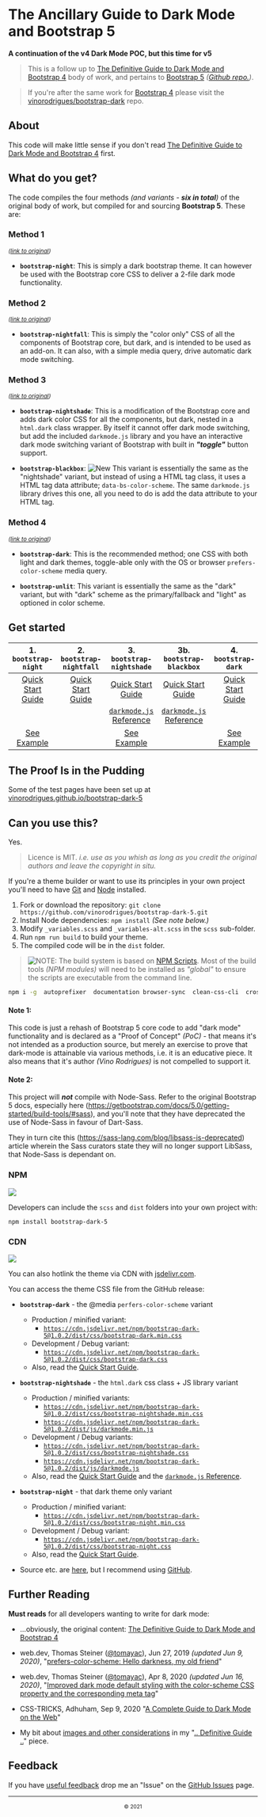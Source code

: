 # The Ancillary Guide to Dark Mode and Bootstrap 5
**A continuation of the v4 Dark Mode POC, but this time for v5**

> This is a follow up to [The Definitive Guide to Dark Mode and Bootstrap 4](http://vinorodrigues.github.io/bootstrap-dark) body of work,
> and pertains to [Bootstrap 5](https://getbootstrap.com) *([Github repo.](https://github.com/twbs/bootstrap))*.

> If you're after the same work for [Bootstrap 4](https://getbootstrap.com/docs/4.5/) please visit the [vinorodrigues/bootstrap-dark](https://github.com/vinorodrigues/bootstrap-dark) repo.


## About

This code will make little sense if you don't read
[The Definitive Guide to Dark Mode and Bootstrap 4](http://vinorodrigues.github.io/bootstrap-dark) first.


## What do you get?

The code compiles the four methods *(and variants - **six in total**)* of the original body of work, but compiled for and sourcing **Bootstrap 5**.  These are:

### Method 1

<small>*([link to original](https://github.com/vinorodrigues/bootstrap-dark/blob/master/README.md#method-1))*</small>

  *  **`bootstrap-night`**: This is simply a dark bootstrap theme.  It can however be used with the Bootstrap core CSS to deliver a 2-file dark mode functionality.

### Method 2

<small>*([link to original](https://github.com/vinorodrigues/bootstrap-dark/blob/master/README.md#method-2))*</small>

  * **`bootstrap-nightfall`**: This is simply the "color only" CSS of all the  components of Bootstrap core, but dark, and is intended to be used as an add-on.  It can also, with a simple media query, drive automatic dark mode switching.

### Method 3

<small>*([link to original](https://github.com/vinorodrigues/bootstrap-dark/blob/master/README.md#method-3))*</small>

  * **`bootstrap-nightshade`**: This is a modification of the Bootstrap core and adds dark color CSS for all the components, but dark, nested in a `html.dark` class wrapper.  By itself it cannot offer dark mode switching, but add the included `darkmode.js` library and you have an interactive dark mode switching variant of Bootstrap with built in ***"toggle"*** button support.

  * **`bootstrap-blackbox`**: ![New](https://img.shields.io/badge/NEW-red) This variant is essentially the same as the "nightshade" variant, but instead of using a HTML tag class, it uses a HTML tag data attribute; `data-bs-color-scheme`.  The same `darkmode.js` library drives this one, all you need to do is add the data attribute to your HTML tag.

### Method 4

<small>*([link to original](https://github.com/vinorodrigues/bootstrap-dark/blob/master/README.md#method-4))*</small>

  * **`bootstrap-dark`**: This is the recommended method; one CSS with both light and dark themes, toggle-able only with the OS or browser `prefers-color-scheme` media query.

  * **`bootstrap-unlit`**: This variant is essentially the same as the "dark" variant, but with "dark" scheme as the primary/fallback and "light" as optioned in color scheme.

## Get started

| **1.** `bootstrap-night` | **2.** `bootstrap-nightfall` | **3.** `bootstrap-nightshade` | **3b.** `bootstrap-blackbox` | **4.** `bootstrap-dark` | **4b.** `bootstrap-unlit` |
|:---:|:---:|:---:|:---:|:---:|:---:|
| [Quick Start Guide](docs/bootstrap-night.md) | [Quick Start Guide](docs/bootstrap-nightfall.md) | [Quick Start Guide](docs/bootstrap-nightshade.md) | [Quick Start Guide](docs/bootstrap-blackbox.md) | [Quick Start Guide](docs/bootstrap-dark.md) | [Quick Start Guide](docs/bootstrap-unlit.md) |
| | | [`darkmode.js` Reference](docs/darkmode.js.md) | [`darkmode.js` Reference](docs/darkmode.js.md) | | |
| [See Example](https://vinorodrigues.github.io/bootstrap-dark-5/examples/cheatsheet-night.html) | | [See Example](https://vinorodrigues.github.io/bootstrap-dark-5/examples/cheatsheet-nightshade.html) | | [See Example](https://vinorodrigues.github.io/bootstrap-dark-5/examples/cheatsheet-dark.html) | |

## The Proof Is in the Pudding

Some of the test pages have been set up at [vinorodrigues.github.io/bootstrap-dark-5](https://vinorodrigues.github.io/bootstrap-dark-5/)


## Can you use this?

Yes.

> Licence is MIT.  *i.e. use as you whish as long as you credit the original authors and leave the copyright in situ.*

If you're a theme builder or want to use its principles in your own project you'll need to have
[Git](https://help.github.com/articles/set-up-git) and [Node](https://nodejs.org/) installed.

1. Fork or download the repository: `git clone https://github.com/vinorodrigues/bootstrap-dark-5.git`
2. Install Node dependencies: `npm install`  *(See note below.)*
3. Modify `_variables.scss` and `_variables-alt.scss` in the `scss` sub-folder.
4. Run `npm run build` to build your theme.
5. The compiled code will be in the `dist` folder.

> ![NOTE:](https://img.shields.io/badge/NOTE%3A-069) The build system is based on [NPM Scripts](https://docs.npmjs.com/cli/v6/using-npm/scripts). Most of the build tools _(NPM modules)_ will need to be installed as *"global"* to ensure the scripts are executable from the command line.

```bash
npm i -g  autoprefixer  documentation browser-sync  clean-css-cli  cross-env  eslint  eslint-config-xo  eslint-plugin-import  eslint-plugin-unicorn  find-unused-sass-variables  imagemin-cli  nodemon  npm-run-all  postcss-cli  rtlcss  sass  stylelint  stylelint-config-twbs-bootstrap  svgo  terser typescript
```

#### Note 1:

This code is just a rehash of Bootstrap 5 core code to add "dark mode" functionality and is declared as a "Proof of Concept" *(PoC)* - that means it's not intended as a production source, but merely an exercise to prove that dark-mode is attainable via various methods, i.e. it is an educative piece.  It also means that it's author *(Vino Rodrigues)* is not compelled to support it.

#### Note 2:

This project will ***not*** compile with Node-Sass.  Refer to the original Bootstrap 5 docs, especially here (https://getbootstrap.com/docs/5.0/getting-started/build-tools/#sass), and you'll note that they have deprecated the use of Node-Sass in favour of Dart-Sass.

They in turn cite this (https://sass-lang.com/blog/libsass-is-deprecated) article wherein the Sass curators state they will no longer support LibSass, that Node-Sass is dependant on.


### NPM

[![](https://img.shields.io/npm/v/bootstrap-dark-5)](http://npmjs.com/package/bootstrap-dark-5)

Developers can include the `scss` and `dist` folders into your own project with:

`npm install bootstrap-dark-5`


### CDN

[![](https://data.jsdelivr.com/v1/package/npm/bootstrap-dark-5/badge?style=rounded)](https://www.jsdelivr.com/package/npm/bootstrap-dark-5)

You can also hotlink the theme via CDN with [jsdelivr.com](https://www.jsdelivr.com).

You can access the theme CSS file from the GitHub release:

* **`bootstrap-dark`** - the @media `perfers-color-scheme` variant
  * Production / minified variant:
    * [`https://cdn.jsdelivr.net/npm/bootstrap-dark-5@1.0.2/dist/css/bootstrap-dark.min.css`](https://cdn.jsdelivr.net/npm/bootstrap-dark-5@1.0.2/dist/css/bootstrap-dark.min.css)
  * Development / Debug variant:
    * [`https://cdn.jsdelivr.net/npm/bootstrap-dark-5@1.0.2/dist/css/bootstrap-dark.css`](https://cdn.jsdelivr.net/npm/bootstrap-dark-5@1.0.2/dist/css/bootstrap-dark.css)
  * Also, read the [Quick Start Guide](docs/bootstrap-dark.md).

* **`bootstrap-nightshade`** - the `html.dark` css class + JS library variant
  * Production / minified variants:
    * [`https://cdn.jsdelivr.net/npm/bootstrap-dark-5@1.0.2/dist/css/bootstrap-nightshade.min.css`](https://cdn.jsdelivr.net/npm/bootstrap-dark-5@1.0.2/dist/css/bootstrap-nightshade.min.css)
    * [`https://cdn.jsdelivr.net/npm/bootstrap-dark-5@1.0.2/dist/js/darkmode.min.js`](https://cdn.jsdelivr.net/npm/bootstrap-dark-5@1.0.2/dist/js/darkmode.min.js)
  * Development / Debug variants:
    * [`https://cdn.jsdelivr.net/npm/bootstrap-dark-5@1.0.2/dist/css/bootstrap-nightshade.css`](https://cdn.jsdelivr.net/npm/bootstrap-dark-5@1.0.2/dist/css/bootstrap-nightshade.css)
    * [`https://cdn.jsdelivr.net/npm/bootstrap-dark-5@1.0.2/dist/js/darkmode.js`](https://cdn.jsdelivr.net/npm/bootstrap-dark-5@1.0.2/dist/js/darkmode.js)
  * Also, read the [Quick Start Guide](docs/bootstrap-nightshade.md) and the [`darkmode.js` Reference](docs/darkmode.js.md).

* **`bootstrap-night`** - that dark theme only variant
  * Production / minified variant:
    * [`https://cdn.jsdelivr.net/npm/bootstrap-dark-5@1.0.2/dist/css/bootstrap-night.min.css`](https://cdn.jsdelivr.net/npm/bootstrap-dark-5@1.0.2/dist/css/bootstrap-night.min.css)
  * Development / Debug variant:
    * [`https://cdn.jsdelivr.net/npm/bootstrap-dark-5@1.0.2/dist/css/bootstrap-night.css`](https://cdn.jsdelivr.net/npm/bootstrap-dark-5@1.0.2/dist/css/bootstrap-night.css)
  * Also, read the [Quick Start Guide](docs/bootstrap-night.md).

* Source etc. are [here](https://cdn.jsdelivr.net/gh/vinorodrigues/bootstrap-dark-5/), but I recommend using [GitHub](https://github.com/vinorodrigues/bootstrap-dark-5).


## Further Reading

**Must reads** for all developers wanting to write for dark mode:

* ...obviously, the original content: [The Definitive Guide to Dark Mode and Bootstrap 4](http://vinorodrigues.github.io/bootstrap-dark#readme)

* web.dev, Thomas Steiner ([@tomayac](https://github.com/tomayac)), Jun 27, 2019 *(updated Jun 9, 2020)*, "[prefers-color-scheme: Hello darkness, my old friend](https://web.dev/prefers-color-scheme/)"

* web.dev, Thomas Steiner ([@tomayac](https://github.com/tomayac)), Apr 8, 2020 *(updated Jun 16, 2020)*, "[Improved dark mode default styling with the color-scheme CSS property and the corresponding meta tag](https://web.dev/color-scheme/)"

* CSS-TRICKS, Adhuham, Sep 9, 2020 "[A Complete Guide to Dark Mode on the Web](https://css-tricks.com/a-complete-guide-to-dark-mode-on-the-web/)"

* My bit about [images and other considerations](https://vinorodrigues.github.io/bootstrap-dark/readme.html#but-thats-not-enough) in my "[.. Definitive Guide ..](http://vinorodrigues.github.io/bootstrap-dark)" piece.


## Feedback

If you have [useful feedback](https://alearningaday.blog/2020/08/04/useful-feedback/) drop me an "Issue" on the [GitHub Issues](https://github.com/vinorodrigues/bootstrap-dark-5/issues) page.


---

<p align="center" style="display:block;font-size:75%;text-align:center">&copy; 2021</p>
